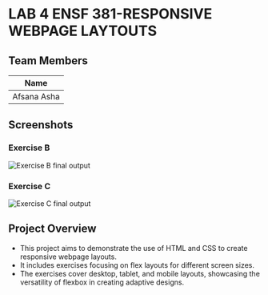 # LAB 4 ENSF 381-RESPONSIVE WEBPAGE LAYTOUTS

## Team Members

| Name   |
|--------|
| Afsana Asha |

## Screenshots

### Exercise B
![Exercise B final output](./ExerciseB.gif)

### Exercise C
![Exercise C final output](./ExerciseC.gif)

## Project Overview

- This project aims to demonstrate the use of HTML and CSS to create responsive webpage layouts.
- It includes exercises focusing on flex layouts for different screen sizes.
- The exercises cover desktop, tablet, and mobile layouts, showcasing the versatility of flexbox in creating adaptive designs.
